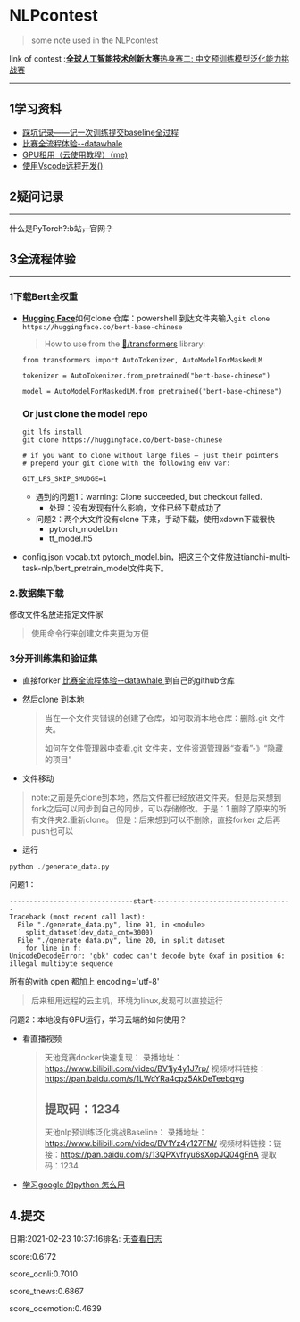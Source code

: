 # NLPcontest

> some note used in the NLPcontest

link of contest :[**全球人工智能技术创新大赛**热身赛二: 中文预训练模型泛化能力挑战赛](https://tianchi.aliyun.com/competition/entrance/531865/introduction)

---

## 1学习资料

* [踩坑记录——记一次训练提交baseline全过程](https://blog.csdn.net/weixin_40807714/article/details/113856151)
* [比赛全流程体验--datawhale](https://github.com/finlay-liu/tianchi-multi-task-nlp/blob/main/README.md#%E6%AF%94%E8%B5%9B%E5%85%A8%E6%B5%81%E7%A8%8B%E4%BD%93%E9%AA%8C)
* [GPU租用（云使用教程）（me)](https://github.com/TianCai19/NLPlearning/blob/master/GPU%20%E7%A7%9F%E7%94%A8.md)
* [使用Vscode远程开发()](https://github.com/TianCai19/NLPlearning/blob/master/VscodeRemote.md)

## 2疑问记录

---

~~什么是PyTorch?:b站，官网？~~





## 3全流程体验

---

### 1下载Bert全权重

* [**Hugging Face**](https://huggingface.co/)如何clone 仓库：powershell 到达文件夹输入`git clone https://huggingface.co/bert-base-chinese`

  >How to use from the [🤗/transformers](https://github.com/huggingface/transformers) library:

  

  ```
  from transformers import AutoTokenizer, AutoModelForMaskedLM
  
  tokenizer = AutoTokenizer.from_pretrained("bert-base-chinese")
  
  model = AutoModelForMaskedLM.from_pretrained("bert-base-chinese")
  ```

  ### Or just clone the model repo

  ```
  git lfs install
  git clone https://huggingface.co/bert-base-chinese
  
  # if you want to clone without large files – just their pointers
  # prepend your git clone with the following env var:
  
  GIT_LFS_SKIP_SMUDGE=1
  ```
  * 遇到的问题1：warning: Clone succeeded, but checkout failed.
    * 处理：没有发现有什么影响，文件已经下载成功了
  * 问题2：两个大文件没有clone 下来，手动下载，使用xdown下载很快
    * pytorch_model.bin
    * tf_model.h5

* config.json vocab.txt pytorch_model.bin，把这三个文件放进tianchi-multi-task-nlp/bert_pretrain_model文件夹下。

### 2.数据集下载

修改文件名放进指定文件家

> 使用命令行来创建文件夹更为方便

### 3分开训练集和验证集

* 直接forker [比赛全流程体验--datawhale ](https://github.com/finlay-liu/tianchi-multi-task-nlp/blob/main/README.md#%E6%AF%94%E8%B5%9B%E5%85%A8%E6%B5%81%E7%A8%8B%E4%BD%93%E9%AA%8C)到自己的github仓库

* 然后clone 到本地

  > 当在一个文件夹错误的创建了仓库，如何取消本地仓库：删除.git 文件夹。
  >
  > 如何在文件管理器中查看.git 文件夹，文件资源管理器“查看”-》“隐藏的项目”

* 文件移动

> note:之前是先clone到本地，然后文件都已经放进文件夹。但是后来想到fork之后可以同步到自己的同步，可以存储修改。于是：1.删除了原来的所有文件夹2.重新clone。 但是：后来想到可以不删除，直接forker 之后再push也可以

* 运行

```python
python ./generate_data.py
```

问题1：

```
-------------------------------start-----------------------------------
Traceback (most recent call last):
  File "./generate_data.py", line 91, in <module>
    split_dataset(dev_data_cnt=3000)
  File "./generate_data.py", line 20, in split_dataset
    for line in f:
UnicodeDecodeError: 'gbk' codec can't decode byte 0xaf in position 6: illegal multibyte sequence
```

所有的with open 都加上 encoding='utf-8'

> 后来租用远程的云主机，环境为linux,发现可以直接运行

问题2：本地没有GPU运行，学习云端的如何使用？

* 看直播视频

  > 天池竞赛docker快速复现：
  > 录播地址：https://www.bilibili.com/video/BV1jy4y1J7rp/
  > 视频材料链接：https://pan.baidu.com/s/1LWcYRa4cpz5AkDeTeebqvg 
  >
  > 提取码：1234 
  > ------------------------------
  > 天池nlp预训练泛化挑战Baseline：
  > 录播地址：https://www.bilibili.com/video/BV1Yz4y127FM/
  > 视频材料链接：链接：https://pan.baidu.com/s/13QPXvfryu6sXopJQ04gFnA 
  > 提取码：1234 

* [学习google 的python 怎么用](https://cloud.google.com/ai-platform/training/docs/using-gpus?hl=zh-cn)

## 4.提交

日期:2021-02-23 10:37:16排名: 无[查看日志](https://tianchi.aliyun.com/competition/examinelog/531865/723/443409/1286355?isTcc=true&scoreId=1577767)

score:0.6172

score_ocnli:0.7010

score_tnews:0.6867

score_ocemotion:0.4639